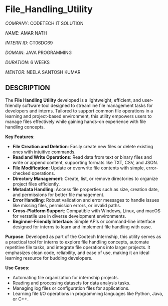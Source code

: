 # File_Handling_Utility

*COMPANY*: CODETECH IT SOLUTION

*NAME*: AMAR NATH

*INTERN ID*: CT06DG69

*DOMAIN*: JAVA PROGRAMMING

*DURATION*: 6 WEEKS

*MENTOR*: NEELA SANTOSH KUMAR

## DESCRIPTION ##

The **File Handling Utility** developed is a lightweight, efficient, and user-friendly software tool designed to streamline file management tasks for developers and interns. Tailored to support common file operations in a learning and project-based environment, this utility empowers users to manage files effectively while gaining hands-on experience with file handling concepts.

**Key Features**:
- **File Creation and Deletion**: Easily create new files or delete existing ones with intuitive commands.
- **Read and Write Operations**: Read data from text or binary files and write or append content, supporting formats like TXT, CSV, and JSON.
- **File Modification**: Update or overwrite file contents with simple, error-checked operations.
- **Directory Management**: Create, list, or remove directories to organize project files efficiently.
- **Metadata Handling**: Access file properties such as size, creation date, and permissions for better file management.
- **Error Handling**: Robust validation and error messages to handle issues like missing files, permission errors, or invalid paths.
- **Cross-Platform Support**: Compatible with Windows, Linux, and macOS for versatile use in diverse development environments.
- **Beginner-Friendly Interface**: Simple APIs or command-line interface designed for interns to learn and implement file handling with ease.

**Purpose**:
Developed as part of the Codtech Internship, this utility serves as a practical tool for interns to explore file handling concepts, automate repetitive file tasks, and integrate file operations into larger projects. It emphasizes clean code, reliability, and ease of use, making it an ideal learning resource for budding developers.

**Use Cases**:
- Automating file organization for internship projects.
- Reading and processing datasets for data analysis tasks.
- Managing log files or configuration files for applications.
- Learning file I/O operations in programming languages like Python, Java, or C++.



